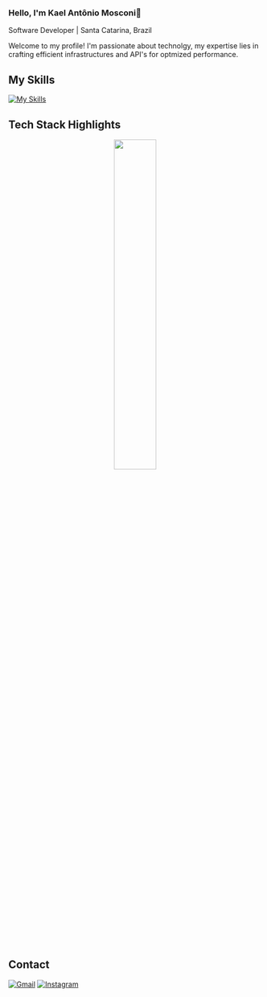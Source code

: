 
### Hello, I'm Kael Antônio Mosconi👋

Software Developer | Santa Catarina, Brazil

Welcome to my profile! I'm passionate about technolgy, my expertise lies in crafting efficient infrastructures and API's for optmized performance.

## My Skills

[![My Skills](https://skillicons.dev/icons?i=vscode,nodejs,java,js,html,css,discord,bots,sqlite)](https://skillicons.dev)

##  Tech Stack Highlights

<p align="center">
  <img width="41%" src="https://github-readme-stats.vercel.app/api/top-langs/?username=Fernanda-Kipper&layout=compact&hide_border=true&title_color=00ff99&text_color=ffffff&bg_color=0d1117" />
</p>

## Contact

[![Gmail](https://img.shields.io/badge/Gmail-D14836?style=for-the-badge&logo=gmail&logoColor=white)](kaelmosconi@gmail.com)
[![Instagram](https://img.shields.io/badge/Instagram-E4405F?style=for-the-badge&logo=instagram&logoColor=white)](https://instagram.com/kaelmosconi)

